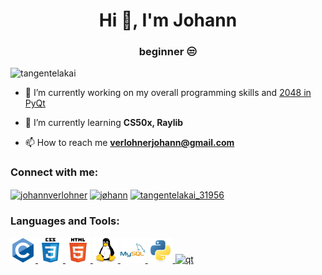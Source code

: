 <h1 align="center">Hi 👋, I'm Johann</h1>
<h3 align="center">beginner 😒</h3>

<p align="left"> <img src="https://komarev.com/ghpvc/?username=tangentelakai&label=views&color=4c566a&style=flat" alt="tangentelakai" /> </p>


- 🔭 I’m currently working on my overall programming skills and [2048 in PyQt](https://github.com/TangenteLakai/2048-Python-PyQt6-Project)


- 🌱 I’m currently learning **CS50x, Raylib**


- 📫 How to reach me **verlohnerjohann@gmail.com**


<h3 align="left">Connect with me:</h3>
<p align="left">
<a href="https://www.youtube.com/@JohannVerlohner" target="blank"><img align="center" src="https://raw.githubusercontent.com/rahuldkjain/github-profile-readme-generator/master/src/images/icons/Social/youtube.svg" alt="johannverlohner" height="30" width="40" /></a>
<a href="https://leetcode.com/u/Tangente/" target="blank"><img align="center" src="https://raw.githubusercontent.com/rahuldkjain/github-profile-readme-generator/master/src/images/icons/Social/leet-code.svg" alt="jøhann" height="30" width="40" /></a>
<a href="https://discord.gg/tangentelakai_31956" target="blank"><img align="center" src="https://raw.githubusercontent.com/rahuldkjain/github-profile-readme-generator/master/src/images/icons/Social/discord.svg" alt="tangentelakai_31956" height="30" width="40" /></a>
</p>

<h3 align="left">Languages and Tools:</h3>
<p align="left"> <a href="https://www.cprogramming.com/" target="_blank" rel="noreferrer"> <img src="https://raw.githubusercontent.com/devicons/devicon/master/icons/c/c-original.svg" alt="c" width="40" height="40"/> </a> <a href="https://www.w3schools.com/css/" target="_blank" rel="noreferrer"> <img src="https://raw.githubusercontent.com/devicons/devicon/master/icons/css3/css3-original-wordmark.svg" alt="css3" width="40" height="40"/> </a> <a href="https://www.w3.org/html/" target="_blank" rel="noreferrer"> <img src="https://raw.githubusercontent.com/devicons/devicon/master/icons/html5/html5-original-wordmark.svg" alt="html5" width="40" height="40"/> </a> <a href="https://www.linux.org/" target="_blank" rel="noreferrer"> <img src="https://raw.githubusercontent.com/devicons/devicon/master/icons/linux/linux-original.svg" alt="linux" width="40" height="40"/> </a> <a href="https://www.mysql.com/" target="_blank" rel="noreferrer"> <img src="https://raw.githubusercontent.com/devicons/devicon/master/icons/mysql/mysql-original-wordmark.svg" alt="mysql" width="40" height="40"/> </a> <a href="https://www.python.org" target="_blank" rel="noreferrer"> <img src="https://raw.githubusercontent.com/devicons/devicon/master/icons/python/python-original.svg" alt="python" width="40" height="40"/> </a> <a href="https://www.qt.io/" target="_blank" rel="noreferrer"> <img src="https://upload.wikimedia.org/wikipedia/commons/0/0b/Qt_logo_2016.svg" alt="qt" width="40" height="40"/> </a> </p>

